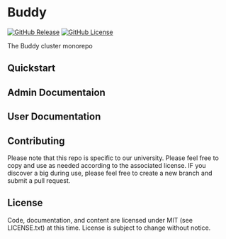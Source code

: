 # Buddy

[![GitHub Release](https://img.shields.io/github/v/release/UCO-HPC/Buddy?style=flat-square)](https://github.com/UCO-HPC/Buddy/blob/devel/CHANGELOG.md)
[![GitHub License](https://img.shields.io/github/license/UCO-HPC/Buddy?style=flat-square)](https://opensource.org/licenses/MIT)

The Buddy cluster monorepo

## Quickstart

## Admin Documentaion

## User Documentation

## Contributing

Please note that this repo is specific to our university. Please feel free to copy and use as needed according to the associated license. IF you discover a big during use, please feel free to create a new branch and submit a pull request. 

## License

Code, documentation, and content are licensed under MIT (see LICENSE.txt) at this time. License is subject to change without notice.
